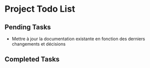 # Project Todo List

## Pending Tasks
- Mettre à jour la documentation existante en fonction des derniers changements et décisions

## Completed Tasks

